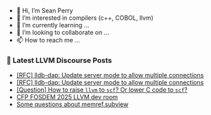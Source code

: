 - 👋 Hi, I’m Sean Perry
- 👀 I’m interested in compilers (c++, COBOL, llvm)
- 🌱 I’m currently learning ...
- 💞️ I’m looking to collaborate on ...
- 📫 How to reach me ...

<!---
s66perry/s66perry is a ✨ special ✨ repository because its `README.md` (this file) appears on your GitHub profile.
You can click the Preview link to take a look at your changes.
--->
### 📕 Latest LLVM Discourse Posts

<!-- DISCOURSE-LLVM:START -->
- [[RFC] lldb-dap: Update server mode to allow multiple connections](https://discourse.llvm.org/t/rfc-lldb-dap-update-server-mode-to-allow-multiple-connections/82770#post_4)
- [[RFC] lldb-dap: Update server mode to allow multiple connections](https://discourse.llvm.org/t/rfc-lldb-dap-update-server-mode-to-allow-multiple-connections/82770#post_3)
- [[Question] How to raise `llvm` to `scf`? Or lower C code to `scf`?](https://discourse.llvm.org/t/question-how-to-raise-llvm-to-scf-or-lower-c-code-to-scf/82741#post_5)
- [CFP FOSDEM 2025 LLVM dev room](https://discourse.llvm.org/t/cfp-fosdem-2025-llvm-dev-room/82779#post_1)
- [Some questions about memref.subview](https://discourse.llvm.org/t/some-questions-about-memref-subview/69497#post_8)
<!-- DISCOURSE-LLVM:END -->
